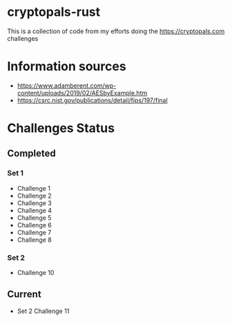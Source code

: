 # cryptopals-rust
This is a collection of code from my efforts doing the https://cryptopals.com challenges

# Information sources
* https://www.adamberent.com/wp-content/uploads/2019/02/AESbyExample.htm
* https://csrc.nist.gov/publications/detail/fips/197/final

# Challenges Status
## Completed
### Set 1
* Challenge 1
* Challenge 2
* Challenge 3
* Challenge 4
* Challenge 5
* Challenge 6
* Challenge 7
* Challenge 8

### Set 2
* Challenge 10

## Current

* Set 2 Challenge 11